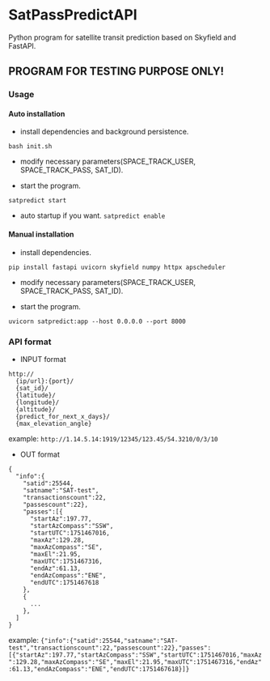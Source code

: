 # SatPassPredictAPI
Python program for satellite transit prediction based on Skyfield and FastAPI.


## PROGRAM FOR TESTING PURPOSE ONLY!


### Usage

#### Auto installation
- install dependencies and background persistence.

`bash init.sh`

- modify necessary parameters(SPACE_TRACK_USER, SPACE_TRACK_PASS, SAT_ID).

- start the program.

`satpredict start`

- auto startup if you want.
`satpredict enable`

#### Manual installation

- install dependencies.

`pip install fastapi uvicorn skyfield numpy httpx apscheduler`

- modify necessary parameters(SPACE_TRACK_USER, SPACE_TRACK_PASS, SAT_ID).

- start the program.

`uvicorn satpredict:app --host 0.0.0.0 --port 8000`

### API format

- INPUT format
```
http://
  {ip/url}:{port}/
  {sat_id}/
  {latitude}/
  {longitude}/
  {altitude}/
  {predict_for_next_x_days}/
  {max_elevation_angle}
```
example: `http://1.14.5.14:1919/12345/123.45/54.3210/0/3/10`

- OUT format
```
{
  "info":{
    "satid":25544,
    "satname":"SAT-test",
    "transactionscount":22,
    "passescount":22},
    "passes":[{
      "startAz":197.77,
      "startAzCompass":"SSW",
      "startUTC":1751467016,
      "maxAz":129.28,
      "maxAzCompass":"SE",
      "maxEl":21.95,
      "maxUTC":1751467316,
      "endAz":61.13,
      "endAzCompass":"ENE",
      "endUTC":1751467618
    },
    {
      ...
    },
  ]
}
```
example: `{"info":{"satid":25544,"satname":"SAT-test","transactionscount":22,"passescount":22},"passes":[{"startAz":197.77,"startAzCompass":"SSW","startUTC":1751467016,"maxAz":129.28,"maxAzCompass":"SE","maxEl":21.95,"maxUTC":1751467316,"endAz":61.13,"endAzCompass":"ENE","endUTC":1751467618}]}`
